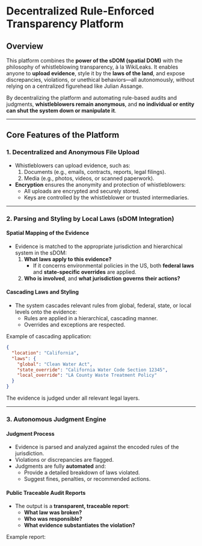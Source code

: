 # Decentralized Rule-Enforced Transparency Platform

## **Overview**

This platform combines the **power of the sDOM (spatial DOM)** with the philosophy of whistleblowing transparency, à la WikiLeaks. It enables anyone to **upload evidence**, style it by the **laws of the land**, and expose discrepancies, violations, or unethical behaviors—all autonomously, without relying on a centralized figurehead like Julian Assange.

By decentralizing the platform and automating rule-based audits and judgments, **whistleblowers remain anonymous**, and **no individual or entity can shut the system down or manipulate it**.

---

## **Core Features of the Platform**

### **1. Decentralized and Anonymous File Upload**
- Whistleblowers can upload evidence, such as:
  1. Documents (e.g., emails, contracts, reports, legal filings).
  2. Media (e.g., photos, videos, or scanned paperwork).
- **Encryption** ensures the anonymity and protection of whistleblowers:
  - All uploads are encrypted and securely stored.
  - Keys are controlled by the whistleblower or trusted intermediaries.

---

### **2. Parsing and Styling by Local Laws (sDOM Integration)**

#### **Spatial Mapping of the Evidence**
- Evidence is matched to the appropriate jurisdiction and hierarchical system in the sDOM:
  1. **What laws apply to this evidence?**
     - If it concerns environmental policies in the US, both **federal laws** and **state-specific overrides** are applied.
  2. **Who is involved**, and **what jurisdiction governs their actions?**

#### **Cascading Laws and Styling**
- The system cascades relevant rules from global, federal, state, or local levels onto the evidence:
  - Rules are applied in a hierarchical, cascading manner.
  - Overrides and exceptions are respected.
  
Example of cascading application:
```json
{
  "location": "California",
  "laws": {
    "global": "Clean Water Act",
    "state_override": "California Water Code Section 12345",
    "local_override": "LA County Waste Treatment Policy"
  }
}
```
The evidence is judged under all relevant legal layers.

---

### **3. Autonomous Judgment Engine**

#### **Judgment Process**
- Evidence is parsed and analyzed against the encoded rules of the jurisdiction.
- Violations or discrepancies are flagged.
- Judgments are fully **automated** and:
  - Provide a detailed breakdown of laws violated.
  - Suggest fines, penalties, or recommended actions.

#### **Public Traceable Audit Reports**
- The output is a **transparent, traceable report**:
  - **What law was broken?**
  - **Who was responsible?**
  - **What evidence substantiates the violation?**

Example report:
